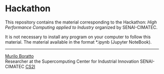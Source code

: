 # Hackathon

This repository contains the material corresponding to the Hackathon: _High Performance Computing applied to Industry_ organized by SENAI-CIMATEC. 

It is not necessary to install any program on your computer to follow this material. The material available in the format \*.ipynb (Jupyter NoteBook).

---
[Murilo Boratto](http://lattes.cnpq.br/9222855062709254) 
<br/>
Researcher at the Supercomputing Center for Industrial Innovation SENAI-CIMATEC [CS2I](http://www.senaicimatec.com.br/) 

